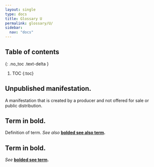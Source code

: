```yaml
---
layout: single
type: docs
title: Glossary U
permalink: glossary/U/
sidebar:
  nav: "docs"
---
```


## Table of contents
{: .no_toc .text-delta }

1. TOC
{:toc}

## **Unpublished manifestation.**
 A manifestation that is created by a producer and not offered for sale or public distribution.
 
## **Term in bold.** 
Definition of term. *See also* **[bolded see also term](/DCRMR/glossary/Letter/#bolded-see-also-term).**

## **Term in bold.**
*See* **[bolded see term](/DCRMR/glossary/Letter/#bolded-see-also-term).**
